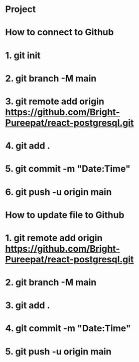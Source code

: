 # Project

# How to connect to Github
# 1. git init
# 2. git branch -M main
# 3. git remote add origin https://github.com/Bright-Pureepat/react-postgresql.git
# 4. git add .
# 5. git commit -m "Date:Time"
# 6. git push -u origin main

# How to update file to Github
# 1. git remote add origin https://github.com/Bright-Pureepat/react-postgresql.git
# 2. git branch -M main
# 3. git add .
# 4. git commit -m "Date:Time"
# 5. git push -u origin main